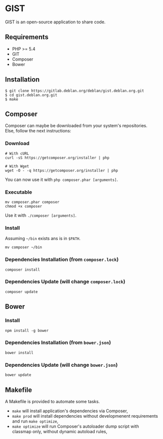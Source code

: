 GIST
====

GIST is an open-source application to share code.

Requirements
------------

* PHP >= 5.4
* GIT
* Composer
* Bower

Installation
------------

	$ git clone https://gitlab.deblan.org/deblan/gist.deblan.org.git
	$ cd gist.deblan.org.git
	$ make

Composer
--------

Composer can maybe be downloaded from your system's repositories.
Else, follow the next instructions:

### Download

    # With cURL
    curl -sS https://getcomposer.org/installer | php

    # With Wget
    wget -O - -q https://getcomposer.org/installer | php

You can now use it with `php composer.phar [arguments]`.

### Executable

    mv composer.phar composer
    chmod +x composer

Use it with `./composer [arguments]`.

### Install

Assuming `~/bin` exists ans is in `$PATH`.

    mv composer ~/bin

### Dependencies Installation (from `composer.lock`)

    composer install

### Dependencies Update (will change `composer.lock`)

    composer update

Bower
-----

### Install

	npm install -g bower

### Dependencies Installation (from `bower.json`)

    bower install

### Dependencies Update (will change `bower.json`)

    bower update


Makefile
--------

A Makefile is provided to automate some tasks.

* `make` will install application's dependencies via Composer,
* `make prod` will install dependencies without developmenent requirements
  and run `make optimize`,
* `make optimize` will run Composer's autoloader dump script with classmap
  only, without dynamic autoload rules,
